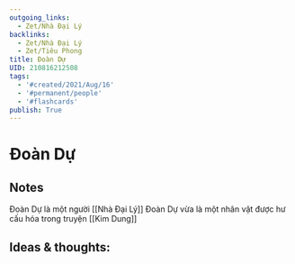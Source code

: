 ```yaml
---
outgoing_links:
  - Zet/Nhà Đại Lý
backlinks:
  - Zet/Nhà Đại Lý
  - Zet/Tiêu Phong
title: Đoàn Dự
UID: 210816212508
tags:
  - '#created/2021/Aug/16'
  - '#permanent/people'
  - '#flashcards'
publish: True
---
```

# Đoàn Dự

## Notes
Đoàn Dự là một người [[Nhà Đại Lý]]
Đoàn Dự vừa là một nhân vật được hư cấu hóa trong truyện [[Kim Dung]]

## Ideas & thoughts:
